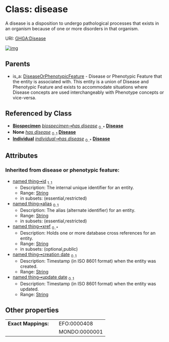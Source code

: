 
# Class: disease


A disease is a disposition to undergo pathological processes that exists in an organism because of one or more disorders in that organism.

URI: [GHGA:Disease](https://w3id.org/GHGA/Disease)


[![img](https://yuml.me/diagram/nofunky;dir:TB/class/[Individual],[DiseaseOrPhenotypicFeature],[Biospecimen]++-%20has%20disease%200..*>[Disease&#124;concept_identifier(i):string%20%3F;concept_name(i):string%20%3F;description(i):string%20%3F;ontology_name(i):string%20%3F;ontology_version(i):string%20%3F;name(i):string%20%3F;id(i):string;alias(i):string%20%3F;xref(i):string%20*;creation_date(i):string%20%3F;update_date(i):string%20%3F;schema_type(i):string%20%3F;schema_version(i):string%20%3F],[Biospecimen]-%20has%20disease(i)%200..1>[Disease],[Individual]-%20has%20disease(i)%200..1>[Disease],[Individual]++-%20has%20disease%200..*>[Disease],[DiseaseOrPhenotypicFeature]^-[Disease],[Biospecimen])](https://yuml.me/diagram/nofunky;dir:TB/class/[Individual],[DiseaseOrPhenotypicFeature],[Biospecimen]++-%20has%20disease%200..*>[Disease&#124;concept_identifier(i):string%20%3F;concept_name(i):string%20%3F;description(i):string%20%3F;ontology_name(i):string%20%3F;ontology_version(i):string%20%3F;name(i):string%20%3F;id(i):string;alias(i):string%20%3F;xref(i):string%20*;creation_date(i):string%20%3F;update_date(i):string%20%3F;schema_type(i):string%20%3F;schema_version(i):string%20%3F],[Biospecimen]-%20has%20disease(i)%200..1>[Disease],[Individual]-%20has%20disease(i)%200..1>[Disease],[Individual]++-%20has%20disease%200..*>[Disease],[DiseaseOrPhenotypicFeature]^-[Disease],[Biospecimen])

## Parents

 *  is_a: [DiseaseOrPhenotypicFeature](DiseaseOrPhenotypicFeature.md) - Disease or Phenotypic Feature that the entity is associated with. This entity is a union of Disease and Phenotypic Feature and exists to accommodate situations where Disease concepts are used interchangeably with Phenotype concepts or vice-versa.

## Referenced by Class

 *  **[Biospecimen](Biospecimen.md)** *[biospecimen➞has disease](biospecimen_has_disease.md)*  <sub>0..\*</sub>  **[Disease](Disease.md)**
 *  **None** *[has disease](has_disease.md)*  <sub>0..1</sub>  **[Disease](Disease.md)**
 *  **[Individual](Individual.md)** *[individual➞has disease](individual_has_disease.md)*  <sub>0..\*</sub>  **[Disease](Disease.md)**

## Attributes


### Inherited from disease or phenotypic feature:

 * [named thing➞id](named_thing_id.md)  <sub>1..1</sub>
     * Description: The internal unique identifier for an entity.
     * Range: [String](types/String.md)
     * in subsets: (essential,restricted)
 * [named thing➞alias](named_thing_alias.md)  <sub>0..1</sub>
     * Description: The alias (alternate identifier) for an entity.
     * Range: [String](types/String.md)
     * in subsets: (essential,restricted)
 * [named thing➞xref](named_thing_xref.md)  <sub>0..\*</sub>
     * Description: Holds one or more database cross references for an entity.
     * Range: [String](types/String.md)
     * in subsets: (optional,public)
 * [named thing➞creation date](named_thing_creation_date.md)  <sub>0..1</sub>
     * Description: Timestamp (in ISO 8601 format) when the entity was created.
     * Range: [String](types/String.md)
 * [named thing➞update date](named_thing_update_date.md)  <sub>0..1</sub>
     * Description: Timestamp (in ISO 8601 format) when the entity was updated.
     * Range: [String](types/String.md)

## Other properties

|  |  |  |
| --- | --- | --- |
| **Exact Mappings:** | | EFO:0000408 |
|  | | MONDO:0000001 |

